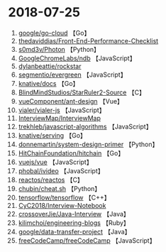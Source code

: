 # 2018-07-25

1. [google/go-cloud](https://github.com/google/go-cloud) 【Go】
2. [thedaviddias/Front-End-Performance-Checklist](https://github.com/thedaviddias/Front-End-Performance-Checklist) 
3. [s0md3v/Photon](https://github.com/s0md3v/Photon) 【Python】
4. [GoogleChromeLabs/ndb](https://github.com/GoogleChromeLabs/ndb) 【JavaScript】
5. [dylanbeattie/rockstar](https://github.com/dylanbeattie/rockstar) 
6. [segmentio/evergreen](https://github.com/segmentio/evergreen) 【JavaScript】
7. [knative/docs](https://github.com/knative/docs) 【Go】
8. [BlindMindStudios/StarRuler2-Source](https://github.com/BlindMindStudios/StarRuler2-Source) 【C】
9. [vueComponent/ant-design](https://github.com/vueComponent/ant-design) 【Vue】
10. [vialer/vialer-js](https://github.com/vialer/vialer-js) 【JavaScript】
11. [InterviewMap/InterviewMap](https://github.com/InterviewMap/InterviewMap) 
12. [trekhleb/javascript-algorithms](https://github.com/trekhleb/javascript-algorithms) 【JavaScript】
13. [knative/serving](https://github.com/knative/serving) 【Go】
14. [donnemartin/system-design-primer](https://github.com/donnemartin/system-design-primer) 【Python】
15. [HitChainFoundation/hitchain](https://github.com/HitChainFoundation/hitchain) 【Go】
16. [vuejs/vue](https://github.com/vuejs/vue) 【JavaScript】
17. [phobal/ivideo](https://github.com/phobal/ivideo) 【JavaScript】
18. [reactos/reactos](https://github.com/reactos/reactos) 【C】
19. [chubin/cheat.sh](https://github.com/chubin/cheat.sh) 【Python】
20. [tensorflow/tensorflow](https://github.com/tensorflow/tensorflow) 【C++】
21. [CyC2018/Interview-Notebook](https://github.com/CyC2018/Interview-Notebook) 
22. [crossoverJie/Java-Interview](https://github.com/crossoverJie/Java-Interview) 【Java】
23. [kilimchoi/engineering-blogs](https://github.com/kilimchoi/engineering-blogs) 【Ruby】
24. [google/data-transfer-project](https://github.com/google/data-transfer-project) 【Java】
25. [freeCodeCamp/freeCodeCamp](https://github.com/freeCodeCamp/freeCodeCamp) 【JavaScript】
